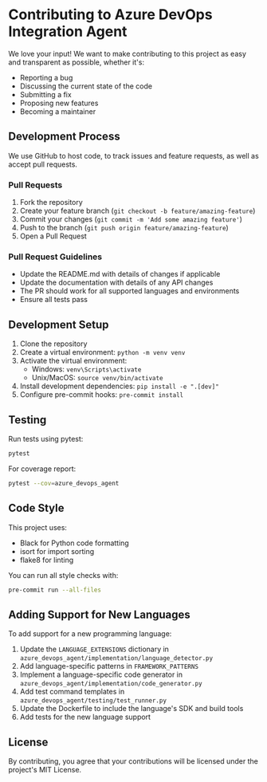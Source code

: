 # Contributing to Azure DevOps Integration Agent

We love your input! We want to make contributing to this project as easy and transparent as possible, whether it's:

- Reporting a bug
- Discussing the current state of the code
- Submitting a fix
- Proposing new features
- Becoming a maintainer

## Development Process

We use GitHub to host code, to track issues and feature requests, as well as accept pull requests.

### Pull Requests

1. Fork the repository
2. Create your feature branch (`git checkout -b feature/amazing-feature`)
3. Commit your changes (`git commit -m 'Add some amazing feature'`)
4. Push to the branch (`git push origin feature/amazing-feature`)
5. Open a Pull Request

### Pull Request Guidelines

- Update the README.md with details of changes if applicable
- Update the documentation with details of any API changes
- The PR should work for all supported languages and environments
- Ensure all tests pass

## Development Setup

1. Clone the repository
2. Create a virtual environment: `python -m venv venv`
3. Activate the virtual environment:
   - Windows: `venv\Scripts\activate`
   - Unix/MacOS: `source venv/bin/activate`
4. Install development dependencies: `pip install -e ".[dev]"`
5. Configure pre-commit hooks: `pre-commit install`

## Testing

Run tests using pytest:

```bash
pytest
```

For coverage report:

```bash
pytest --cov=azure_devops_agent
```

## Code Style

This project uses:
- Black for Python code formatting
- isort for import sorting
- flake8 for linting

You can run all style checks with:

```bash
pre-commit run --all-files
```

## Adding Support for New Languages

To add support for a new programming language:

1. Update the `LANGUAGE_EXTENSIONS` dictionary in `azure_devops_agent/implementation/language_detector.py`
2. Add language-specific patterns in `FRAMEWORK_PATTERNS`
3. Implement a language-specific code generator in `azure_devops_agent/implementation/code_generator.py`
4. Add test command templates in `azure_devops_agent/testing/test_runner.py`
5. Update the Dockerfile to include the language's SDK and build tools
6. Add tests for the new language support

## License

By contributing, you agree that your contributions will be licensed under the project's MIT License.